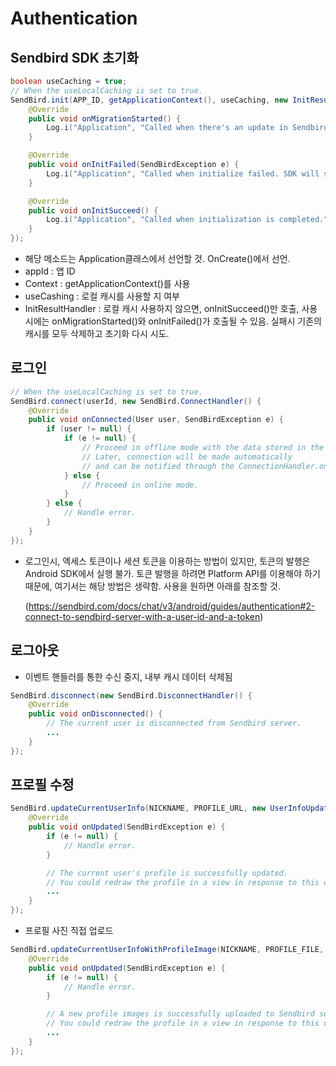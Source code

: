 # Authentication 



## Sendbird SDK 초기화

```java
boolean useCaching = true;
// When the useLocalCaching is set to true.
SendBird.init(APP_ID, getApplicationContext(), useCaching, new InitResultHandler() {
    @Override
    public void onMigrationStarted() {
        Log.i("Application", "Called when there's an update in Sendbird server.");
    }

    @Override
    public void onInitFailed(SendBirdException e) {
        Log.i("Application", "Called when initialize failed. SDK will still operate properly as if useLocalCaching is set to false.");
    }

    @Override
    public void onInitSucceed() {
        Log.i("Application", "Called when initialization is completed.");
    }
});
```

- 해당 메소드는 Application클래스에서 선언할 것. OnCreate()에서 선언.
- appId : 앱 ID
- Context : getApplicationContext()를 사용
- useCashing : 로컬 캐시를 사용할 지 여부
- InitResultHandler : 로컬 캐시 사용하지 않으면, onInitSucceed()만 호출, 사용시에는 onMigrationStarted()와 onInitFailed()가 호출될 수 있음. 실패시 기존의 캐시를 모두 삭제하고 초기화 다시 시도.



## 로그인

```java
// When the useLocalCaching is set to true.
SendBird.connect(userId, new SendBird.ConnectHandler() {
    @Override
    public void onConnected(User user, SendBirdException e) {
        if (user != null) {
            if (e != null) {
                // Proceed in offline mode with the data stored in the local database.
                // Later, connection will be made automatically
                // and can be notified through the ConnectionHandler.onReconnectSucceeded().
            } else {
                // Proceed in online mode.
            }
        } else {
            // Handle error.
        }
    }
});
```

- 로그인시, 엑세스 토큰이나 세션 토큰을 이용하는 방법이 있지만, 토큰의 발행은 Android SDK에서 실행 불가. 토큰 발행을 하려면 Platform API를 이용해야 하기 때문에, 여기서는 해당 방법은 생략함. 사용을 원하면 아래를 참조할 것.

  (https://sendbird.com/docs/chat/v3/android/guides/authentication#2-connect-to-sendbird-server-with-a-user-id-and-a-token)



## 로그아웃

- 이벤트 핸들러를 통한 수신 중지, 내부 캐시 데이터 삭제됨

```java
SendBird.disconnect(new SendBird.DisconnectHandler() {
    @Override
    public void onDisconnected() {
        // The current user is disconnected from Sendbird server.
        ...
    }
});
```



## 프로필 수정

```java
SendBird.updateCurrentUserInfo(NICKNAME, PROFILE_URL, new UserInfoUpdateHandler() {
    @Override
    public void onUpdated(SendBirdException e) {
        if (e != null) {
            // Handle error.
        }

        // The current user's profile is successfully updated.
        // You could redraw the profile in a view in response to this operation.
        ...
    }
});
```

- 프로필 사진 직접 업로드

```java
SendBird.updateCurrentUserInfoWithProfileImage(NICKNAME, PROFILE_FILE, new UserInfoUpdateHandler() {
    @Override
    public void onUpdated(SendBirdException e) {
        if (e != null) {
            // Handle error.
        }

        // A new profile images is successfully uploaded to Sendbird server.
        // You could redraw the profile in a view in response to this operation.
        ...
    }
});
```

